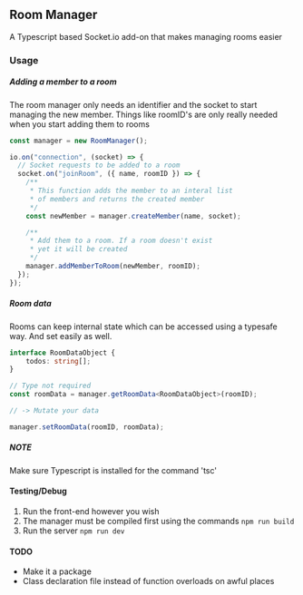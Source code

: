## Room Manager

A Typescript based Socket.io add-on that makes managing rooms easier

### Usage

##### Adding a member to a room
The room manager only needs an identifier and the socket to start managing the new member. Things like roomID's are only really needed when you start adding them to rooms

```typescript
const manager = new RoomManager();

io.on("connection", (socket) => {
  // Socket requests to be added to a room
  socket.on("joinRoom", ({ name, roomID }) => {
    /**
     * This function adds the member to an interal list
     * of members and returns the created member
     */
    const newMember = manager.createMember(name, socket);

    /**
     * Add them to a room. If a room doesn't exist
     * yet it will be created 
     */
    manager.addMemberToRoom(newMember, roomID);
  });
});
```

##### Room data
Rooms can keep internal state which can be accessed using a typesafe way. And set easily as well.

```typescript
interface RoomDataObject {
    todos: string[];
}

// Type not required
const roomData = manager.getRoomData<RoomDataObject>(roomID);

// -> Mutate your data

manager.setRoomData(roomID, roomData);
```

##### NOTE

Make sure Typescript is installed for the command 'tsc'

#### Testing/Debug

1. Run the front-end however you wish
2. The manager must be compiled first using the commands `npm run build`
3. Run the server `npm run dev`

#### TODO

- Make it a package
- Class declaration file instead of function overloads on awful places
